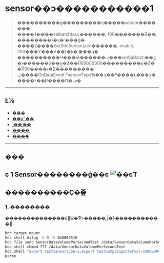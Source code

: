 # sensor��ͻ�����������1

> ����������ģ���������η�����sensor�������<br>
> ����1��ͨ��setbatch(acc������, 100�������Ƶ��, ��������)�ķ�ʽ���ġ�<br>
> ����2��ͨ��SetSdcSensor(acc������, enable, 200���Ȳ���Ƶ��)�ķ�ʽ���ġ�<br>
> ����������Ч���ǣ������ؼ���setSaBatch��ӡ�ɿ������õ��ϱ�Ƶ��Ϊ100000000���������ϱ�Ƶ��Ϊ100����/�Σ�ͨ��������־�ؼ���OnDataEvent.*sensorType1s��ӡ��ʱ����Լ���ӡ�����۲��Ƿ����Ԥ�ڡ�

---

## Ŀ¼

- [���](#���)
- [��װ˵��](#��װ˵��)
- [ʹ��ʾ��](#ʹ��ʾ��)
- [����](#����)
- [����֤](#����֤)

---

## ���
**ͼ 1**  Sensor��������ģ��ͼ<a name="fig1292918466322"></a>
![ʾ��ͼƬ](sensor_test.jpg)
---

## ����������Ҫ�죺

### 1. ��������

��������������ú󣬷ŵ�ͳһ·�����ڵ�ǰ·��ִ���������

```bash
hdc target mount
hdc shell hilog -b D -D 0xD002516
hdc file send SensorDataVolumePerSecondTest /data/SensorDataVolumePerSecondTest
hdc shell chmod 777 /data/SensorDataVolumePerSecondTest
hdc shell "export testSensorType=1;export testSamplingInterval=10000000;export testPrintDataFlag=false;export testTestTime=20000;/data/SensorDataVolumePerSecondTest"
parse